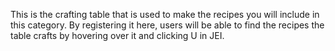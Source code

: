 This is the crafting table that is used to make the recipes you will include in this category. By registering it here, users will be able to find the recipes the table crafts by hovering over it and clicking U in JEI.
